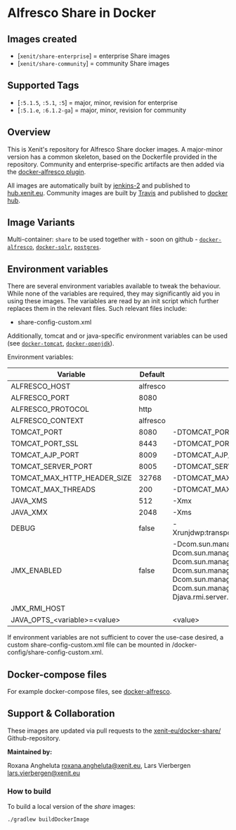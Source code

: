 # Alfresco Share in Docker

## Images created

* [`xenit/share-enterprise`] = enterprise Share images
* [`xenit/share-community`] = community Share images

## Supported Tags

* [`:5.1.5`, `:5.1`, `:5`] = major, minor, revision for enterprise
* [`:5.1.e`, `:6.1.2-ga`] =  major, minor, revision for community

## Overview

This is Xenit's repository for Alfresco Share docker images. A major-minor version has a common skeleton, based on the Dockerfile provided in the repository.
Community and enterprise-specific artifacts are then added via the [docker-alfresco plugin](https://github.com/xenit-eu/alfresco-docker-gradle-plugin).

All images are automatically built by [jenkins-2](https://jenkins-2.xenit.eu) and published to [hub.xenit.eu](https://hub.xenit.eu).
Community images are built by [Travis](https://travis-ci.org/xenit-eu/) and published to [docker hub](https://hub.docker.com/u/xenit).

## Image Variants

Multi-container: `share` to be used together with - soon on github - [`docker-alfresco`](https://github.com/xenit-eu/docker-alfresco), [`docker-solr`](https://github.com/xenit-eu/docker-solr), [`postgres`](https://github.com/xenit-eu/docker-postgres).

## Environment variables

There are several environment variables available to tweak the behaviour. While none of the variables are required, they may significantly aid you in using these images.
The variables are read by an init script which further replaces them in the relevant files. Such relevant files include:

* share-config-custom.xml

Additionally, tomcat and or java-specific environment variables can be used (see [`docker-tomcat`](https://github.com/xenit-eu/docker-tomcat), [`docker-openjdk`](https://github.com/xenit-eu/docker-openjdk)).

Environment variables:

| Variable                    |  Default                        | Java variable |
| --------------------------- | ------------------------------- | --------------------------- |
| ALFRESCO_HOST               |  alfresco                       |  |
| ALFRESCO_PORT               |  8080                           |  |
| ALFRESCO_PROTOCOL           |  http                           |  |
| ALFRESCO_CONTEXT            |  alfresco                       |  |
| TOMCAT_PORT                 |  8080                           | -DTOMCAT_PORT                |                                                         
| TOMCAT_PORT_SSL             |  8443                           | -DTOMCAT_PORT_SSL            |                                                         
| TOMCAT_AJP_PORT             |  8009                           | -DTOMCAT_AJP_PORT            |                                                          
| TOMCAT_SERVER_PORT          |  8005                           | -DTOMCAT_SERVER_PORT         |                                                          
| TOMCAT_MAX_HTTP_HEADER_SIZE |  32768                          | -DTOMCAT_MAX_HTTP_HEADER_SIZE  or -DMAX_HTTP_HEADER_SIZE   |                                         |  |
| TOMCAT_MAX_THREADS          |  200                            | -DTOMCAT_MAX_THREADS or -DMAX_THREADS                        |                                                           |  |
| JAVA_XMS                    |  512                            | -Xmx                                                         |  
| JAVA_XMX                    |  2048                           | -Xms                                                         |   
| DEBUG                       |    false                        | -Xrunjdwp:transport=dt_socket,address=0.0.0.0:8000,server=y,suspend=n |     false                                                         |  |
| JMX_ENABLED                 |    false                        | -Dcom.sun.management.jmxremote.authenticate=false -Dcom.sun.management.jmxremote.local.only=false -Dcom.sun.management.jmxremote.ssl=false -Dcom.sun.management.jmxremote -Dcom.sun.management.jmxremote.rmi.port=5000 -Dcom.sun.management.jmxremote.port=5000 -Djava.rmi.server.hostname=$JMX_RMI_HOST |                                
| JMX_RMI_HOST                |                                 |                                                              |  0.0.0.0                                                            |  |
| JAVA_OPTS_\<variable\>=\<value\>       |                      | \<value\>                                                   |                                                              |  |

If environment variables are not sufficient to cover the use-case desired, a custom share-config-custom.xml file can be mounted in /docker-config/share-config-custom.xml.

## Docker-compose files

For example docker-compose files, see [docker-alfresco](https://github.com/xenit-eu/docker-alfresco).

## Support & Collaboration

These images are updated via pull requests to the [xenit-eu/docker-share/](https://github.com/xenit-eu/docker-share/) Github-repository.

**Maintained by:**

Roxana Angheluta <roxana.angheluta@xenit.eu>, Lars Vierbergen <lars.vierbergen@xenit.eu>

### How to build

To build a local version of the _share_ images:

```
./gradlew buildDockerImage
```


